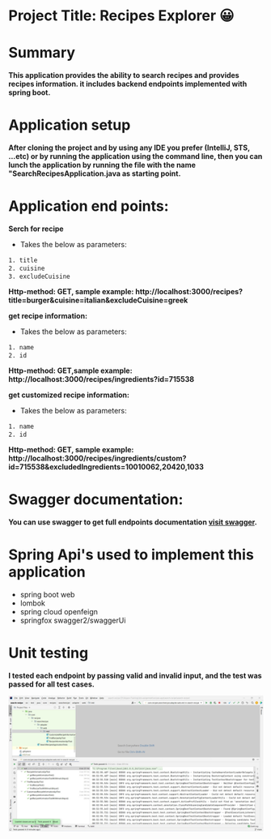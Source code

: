 # Project Title: Recipes Explorer :grinning:
# Summary
**This application provides the ability to search recipes and provides recipes information. it includes backend endpoints implemented with spring boot.**

# Application setup
**After cloning the project and by using any IDE you prefer (IntelliJ, STS, ...etc) or by running the application using the command line, 
then you can lunch the application by running the file with the name "SearchRecipesApplication.java as starting point.**

# Application end points:

**Serch for recipe**
* Takes the below as parameters:
```
1. title
2. cuisine 
3. excludeCuisine
```
**Http-method: GET, sample example: http://localhost:3000/recipes?title=burger&cuisine=italian&excludeCuisine=greek**

**get recipe information:**
* Takes the below as parameters:
```
1. name
2. id 
```
**Http-method: GET,sample example: http://localhost:3000/recipes/ingredients?id=715538**

**get customized recipe information:**
* Takes the below as parameters:
```
1. name
2. id 
```
**Http-method: GET, sample example: http://localhost:3000/recipes/ingredients/custom?id=715538&excludedIngredients=10010062,20420,1033**

# Swagger documentation:
**You can use swagger to get full endpoints documentation [visit swagger](http://localhost:3000/swagger-ui.html).**

# Spring Api's used to implement this application 
* spring boot web
* lombok
* spring cloud openfeign
* springfox swagger2/swaggerUi

# Unit testing 
**I tested each endpoint by passing valid and invalid input, and the test was passed for all test cases.**

![arch](test.jpg)
